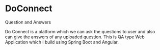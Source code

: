 # DoConnect
Question and Answers

Do Connect is a platform which we can ask the questions to user and also can give the answers of any uploaded question.
This is QA type Web Application which I build using Spring Boot and Angular.
